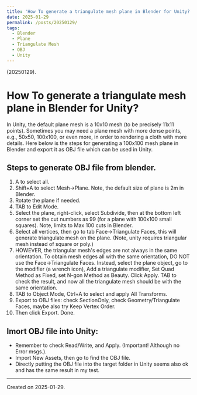 ```yaml
---
title: 'How To generate a triangulate mesh plane in Blender for Unity?'
date: 2025-01-29
permalink: /posts/20250129/
tags:
  - Blender
  - Plane
  - Triangulate Mesh
  - OBJ
  - Unity
---
```


(20250129).

# How To generate a triangulate mesh plane in Blender for Unity?

In Unity, the default plane mesh is a 10x10 mesh (to be precisely 11x11 points). Sometimes you may need a plane mesh with more dense points, e.g., 50x50, 100x100, or even more, in order to rendering a cloth with more details. Here below is the steps for generating a 100x100 mesh plane in Blender and export it as OBJ file which can be used in Unity.

## Steps to generate OBJ file from blender.

1. A to select all.
1. Shift+A to select Mesh→Plane. Note, the default size of plane is 2m in Blender.
1. Rotate the plane if needed.
1. TAB to Edit Mode.
1. Select the plane, right-click, select Subdivide, then at the bottom left corner set the cut numbers as 99 (for a plane with 100x100 small squares). Note, limits to Max 100 cuts in Blender.
1. Select all vertices, then go to tab Face→Triangulate Faces, this will generate triangulate mesh on the plane.  (Note, unity requires triangular mesh instead of square or poly.)
1. HOWEVER, the triangular mesh's edges are not always in the same orientation. To obtain mesh edges all with the same orientation, DO NOT use the Face->Triangulate Faces. Instead, select the plane object, go to the modifier (a wrench icon), Add a triangulate modifier, Set Quad Method as Fixed, set N-gon Method as Beauty. Click Apply. TAB to check the result, and now all the triangulate mesh should be with the same orientation.
1. TAB to Object Mode, Ctrl+A to select and apply All Transforms.
1. Export to OBJ files: check SectionOnly, check Geometry/Triangulate Faces, maybe also try Keep Vertex Order.
1. Then click Export. Done.




## Imort OBJ file into Unity:
- Remember to check Read/Write, and Apply. (Important! Although no Error msgs.).
- Import New Assets, then go to find the OBJ file.
- Directly putting the OBJ file into the target folder in Unity seems also ok and has the same result in my test.


------
Created on 2025-01-29.
